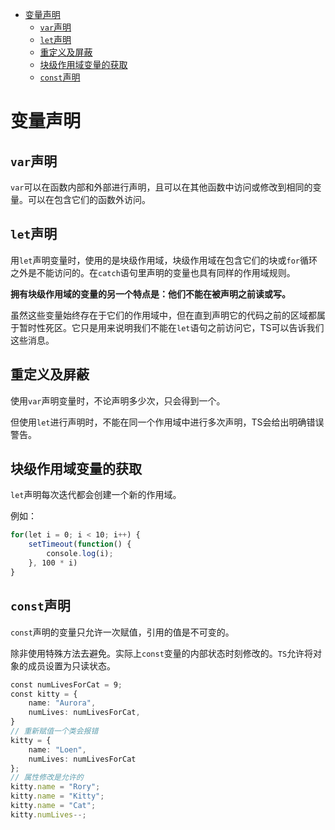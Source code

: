 <!-- TOC -->

- [变量声明](#变量声明)
    - [`var`声明](#var声明)
    - [`let`声明](#let声明)
    - [重定义及屏蔽](#重定义及屏蔽)
    - [块级作用域变量的获取](#块级作用域变量的获取)
    - [`const`声明](#const声明)

<!-- /TOC -->

# 变量声明

## `var`声明

`var`可以在函数内部和外部进行声明，且可以在其他函数中访问或修改到相同的变量。可以在包含它们的函数外访问。

## `let`声明

用`let`声明变量时，使用的是块级作用域，块级作用域在包含它们的块或`for`循环之外是不能访问的。在`catch`语句里声明的变量也具有同样的作用域规则。

**拥有块级作用域的变量的另一个特点是：他们不能在被声明之前读或写。**

虽然这些变量始终存在于它们的作用域中，但在直到声明它的代码之前的区域都属于暂时性死区。它只是用来说明我们不能在`let`语句之前访问它，TS可以告诉我们这些消息。

## 重定义及屏蔽

使用`var`声明变量时，不论声明多少次，只会得到一个。

但使用`let`进行声明时，不能在同一个作用域中进行多次声明，TS会给出明确错误警告。

## 块级作用域变量的获取

`let`声明每次迭代都会创建一个新的作用域。

例如：

```typescript
for(let i = 0; i < 10; i++) {
    setTimeout(function() {
        console.log(i);
    }, 100 * i)
}
```

## `const`声明

`const`声明的变量只允许一次赋值，引用的值是不可变的。

除非使用特殊方法去避免。实际上`const`变量的内部状态时刻修改的。`TS`允许将对象的成员设置为只读状态。

```typescript
const numLivesForCat = 9;
const kitty = {
    name: "Aurora",
    numLives: numLivesForCat,
}
// 重新赋值一个类会报错
kitty = {
    name: "Loen",
    numLives: numLivesForCat
};
// 属性修改是允许的
kitty.name = "Rory";
kitty.name = "Kitty";
kitty.name = "Cat";
kitty.numLives--;
```
